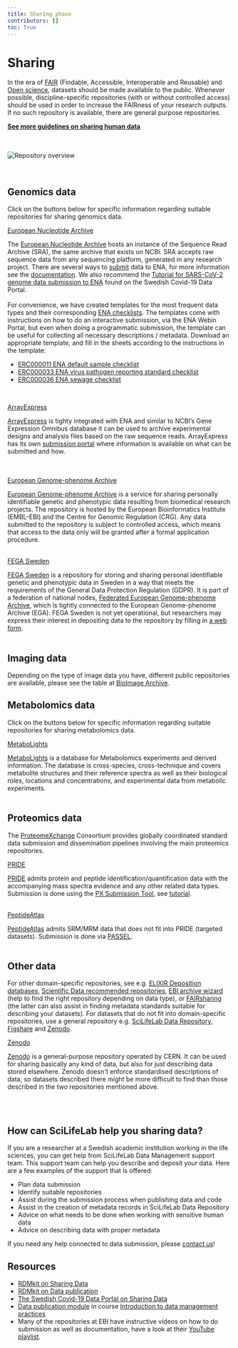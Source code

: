 ```yaml
---
title: Sharing phase
contributors: []
toc: True
---
```


# Sharing
In the era of [FAIR](/topics/fair-principles) (Findable, Accessible, Interoperable and Reusable) and [Open science](https://www.vr.se/english/mandates/open-science/open-access-to-research-data.html), datasets should be made available to the public. Whenever possible, discipline-specific repositories (with or without controlled access) should be used in order to increase the FAIRness of your research outputs. If no such repository is available, there are general purpose repositories.

<a href="/topics/sharing-human-data"><b>See more guidelines on sharing human data <i class="bi bi-arrow-right-square-fill"></i></b></a>
<br/><br/><br/>

  <img class="img-fluid" src="/img/illustrations/repository_overview.png" alt="Repository overview">

&nbsp;&nbsp;
## Genomics data
Click on the buttons below for specific information regarding suitable repositories for sharing genomics data.

<p>
  <a class="btn btn-primary" data-bs-toggle="collapse" href="#collapseExample1" role="button" aria-expanded="false" aria-controls="collapseExample1">
    European Nucleotide Archive
  </a>
</p>
<div class="collapse" id="collapseExample1">
  <div class="card card-body">
  <span>
  The <a href="https://www.ebi.ac.uk/ena">European Nucleotide Archive</a> hosts an instance of the Sequence Read Archive (SRA), the same archive that exists on NCBI. SRA accepts raw sequence data from any sequencing platform, generated in any research project. There are several ways to <a href="https://www.ebi.ac.uk/ena/submit">submit</a> data to ENA, for more information see the <a href="https://ena-docs.readthedocs.io/en/latest/">documentation</a>. We also recommend the <a href="https://covid19dataportal.se/support_services/tutorial_ena/tutorial_ena_intro/">Tutorial for SARS-CoV-2 genome data submission to ENA</a> found on the Swedish Covid-19 Data Portal. <br><br> For convenience, we have created templates for the most frequent data types and their corresponding <a href="https://www.ebi.ac.uk/ena/browser/checklists">ENA checklists</a>. The templates come with instructions on how to do an interactive submission, via the ENA Webin Portal, but even when doing a programmatic submission, the template can be useful for collecting all necessary descriptions / metadata.  Download an appropriate template, and fill in the sheets according to the instructions in the template:
  <ul>
    <li><a href="/meta-data-templates/metadata_template_default_ERC000011.xlsx">ERC000011 ENA default sample checklist</a></li>
    <li><a href="/meta-data-templates/metadata_template_virus_ERC000033.xlsx">ERC000033 ENA virus pathogen reporting standard checklist</a></li>
    <li><a href="/meta-data-templates/metadata_template_sewage_ERC000036.xlsx">ERC000036 ENA sewage checklist</a></li>
  </ul>
  </span>
  </div>
  <br>
</div>

<p>
  <a class="btn btn-primary" data-bs-toggle="collapse" href="#collapseExample2" role="button" aria-expanded="false" aria-controls="collapseExample2">
    ArrayExpress
  </a>
</p>
<div class="collapse" id="collapseExample2">
  <div class="card card-body">
  <span>
  <a href="https://www.ebi.ac.uk/arrayexpress/">ArrayExpress</a> is tighty integrated with ENA and similar to NCBI’s Gene Expression Omnibus database it can be used to archive experimental designs and analysis files based on the raw sequence reads. ArrayExpress has its own <a href="https://www.ebi.ac.uk/arrayexpress/submit/overview.html">submission portal</a> where information is available on what can be submitted and how.<br><br>
  </span>
  </div>
  <br>
</div>

<p>
  <a class="btn btn-primary" data-bs-toggle="collapse" href="#collapseExample3" role="button" aria-expanded="false" aria-controls="collapseExample3">
    European Genome-phenome Archive
  </a>
</p>
<div class="collapse" id="collapseExample3">
  <div class="card card-body">
  <span>
  <a href="https://ega-archive.org/">European Genome-phenome Archive</a> is a service for sharing personally identifiable genetic and phenotypic data resulting from biomedical research projects. The repository is hosted by the European Bioinformatics Institute (EMBL-EBI) and the Centre for Genomic Regulation (CRG). Any data submitted to the repository is subject to controlled access, which means that access to the data only will be granted after a formal application procedure.
  </span>
  </div>
  <br>
</div>

<p>
  <a class="btn btn-primary" data-bs-toggle="collapse" href="#collapseExample4" role="button" aria-expanded="false" aria-controls="collapseExample4">
    FEGA Sweden
  </a>
</p>
<div class="collapse" id="collapseExample4">
  <div class="card card-body">
  <span>
  <a href="https://fega.nbis.se/">FEGA Sweden</a> is a repository for storing and sharing personal identifiable genetic and phenotypic data in Sweden in a way that meets the requirements of the General Data Protection Regulation (GDPR). It is part of a federation of national nodes, <a href="https://ega-archive.org/federated">Federated European Genome-phenome Archive</a>, which is tightly connected to the European Genome-phenome Archive (EGA). FEGA Sweden is not yet operational, but researchers may express their interest in depositing data to the repository by filling in <a href="https://nbis.se/support/supportform/index.php#sdaform">a web form</a>.
  </span>
  </div>
  <br>
</div>

## Imaging data
Depending on the type of image data you have, different public repositories are available, please see the table at <a href="https://www.ebi.ac.uk/bioimage-archive/">BioImage Archive</a>.

## Metabolomics data
Click on the buttons below for specific information regarding suitable repositories for sharing metabolomics data.
<p>
  <a class="btn btn-primary" data-bs-toggle="collapse" href="#collapseExample5" role="button" aria-expanded="false" aria-controls="collapseExample5">
    MetaboLights
  </a>
</p>
<div class="collapse" id="collapseExample5">
  <div class="card card-body">
  <span>
  <a href="https://www.ebi.ac.uk/metabolights/">MetaboLights</a> is a database for Metabolomics experiments and derived information. The database is cross-species, cross-technique and covers metabolite structures and their reference spectra as well as their biological roles, locations and concentrations, and experimental data from metabolic experiments.
  </span>
  </div>
  <br>
</div>

## Proteomics data
  The <a href="http://www.proteomexchange.org/">ProteomeXchange</a> Consortium provides globally coordinated standard data submission and dissemination pipelines involving the main proteomics repositories.
<p>
  <a class="btn btn-primary" data-bs-toggle="collapse" href="#collapseExample6" role="button" aria-expanded="false" aria-controls="collapseExample6">
    PRIDE
  </a>
</p>
<div class="collapse" id="collapseExample6">
  <div class="card card-body">
  <span>
  <a href="https://www.ebi.ac.uk/pride/">PRIDE</a> admits protein and peptide identification/quantification data with the accompanying mass spectra evidence and any other related data types. Submission is done using the <a href="https://www.ebi.ac.uk/pride/markdownpage/pridesubmissiontool">PX Submission Tool</a>, see <a href="https://www.ebi.ac.uk/pride/static/markdown/submitdatapage/files/Submission_Tutorial.pdf">tutorial</a>.
  </span>
  </div>
  <br>
</div>
<p>
  <a class="btn btn-primary" data-bs-toggle="collapse" href="#collapseExample7" role="button" aria-expanded="false" aria-controls="collapseExample7">
    PeptideAtlas
  </a>
</p>
<div class="collapse" id="collapseExample7">
  <div class="card card-body">
  <span>
  <a href="http://www.peptideatlas.org/">PeptideAtlas</a> admits SRM/MRM data that does not fit into PRIDE (targeted datasets). Submission is done via <a href="http://www.peptideatlas.org/passel/">PASSEL</a>.
  </span>
  </div>
  <br>
</div>

## Other data

  For other domain-specific repositories, see e.g. <a href="https://elixir-europe.org/services/tag/elixir-deposition-databases">ELIXIR Deposition databases</a>, <a href="https://www.nature.com/sdata/policies/repositories">Scientific Data recommended repositories</a>, <a href="https://www.ebi.ac.uk/submission/">EBI archive wizard</a> (help to find the right repository depending on data type), or <a href="https://fairsharing.org/databases/">FAIRsharing</a> (the latter can also assist in finding metadata standards suitable for describing your datasets). For datasets that do not fit into domain-specific repositories, use a general repository e.g. <a href="https://www.scilifelab.se/data/repository/">SciLifeLab Data Repository</a>, <a href="https://figshare.com/">Figshare</a> and <a href="https://zenodo.org/">Zenodo</a>.

<p>
  <a class="btn btn-primary" data-bs-toggle="collapse" href="#collapseExample8" role="button" aria-expanded="false" aria-controls="collapseExample8">
    Zenodo
  </a>
</p>
<div class="collapse" id="collapseExample8">
  <div class="card card-body">
  <span>
  <a href="https://zenodo.org/">Zenodo</a> is a general-purpose repository operated by CERN. It can be used for sharing basically any kind of data, but also for just describing data stored elsewhere. Zenodo doesn't enforce standardised descriptions of data, so datasets described there might be more difficult to find than those described in the two repositories mentioned above.

  </span>
  </div>
  <br>
</div>

&nbsp;
## How can SciLifeLab help you sharing data?

If you are a researcher at a Swedish academic institution working in the life sciences, you can get help from SciLifeLab Data Management support team. This support team can help you describe and deposit your data. Here are a few examples of the support that is offered:

* Plan data submission
* Identify suitable repositories
* Assist during the submission process when publishing data and code
* Assist in the creation of metadata records in SciLifeLab Data Repository
* Advice on what needs to be done when working with sensitive human data
* Advice on describing data with proper metadata

If you need any help connected to data submission, please [contact us](../../contact/)!

## Resources
* [RDMkit on Sharing Data](https://rdmkit.elixir-europe.org/sharing)
* [RDMkit on Data publication](https://rdmkit.elixir-europe.org/data_publication)
* [The Swedish Covid-19 Data Portal on Sharing Data](https://covid19dataportal.se/share-data/)
* [Data publication module](https://nbisweden.github.io/module-data-publication-dm-practices/) in course [Introduction to data management practices](https://uppsala.instructure.com/courses/48087/pages/introduction-to-data-management-practices)
* Many of the repositories at EBI have instructive videos on how to do submission as well as documentation, have a look at their [YouTube playlist](https://www.youtube.com/playlist?list=PL67E0627174F36FCF).
